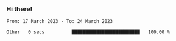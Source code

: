 ### Hi there!

<!--START_SECTION:waka-->

```text
From: 17 March 2023 - To: 24 March 2023

Other   0 secs          █████████████████████████   100.00 %
```

<!--END_SECTION:waka-->
